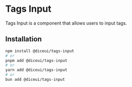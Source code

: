 # Tags Input

Tags Input is a component that allows users to input tags.

## Installation

```bash
npm install @diceui/tags-input
# or
pnpm add @diceui/tags-input
# or
yarn add @diceui/tags-input
# or
bun add @diceui/tags-input
```
